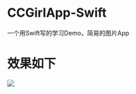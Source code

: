 CCGirlApp-Swift
===============

一个用Swift写的学习Demo，简易的图片App

效果如下
======================

![](https://github.com/cocoa-chen/CCGirlApp-Swift/raw/master/CCGirlApp-Swift/screenshoot.png)
